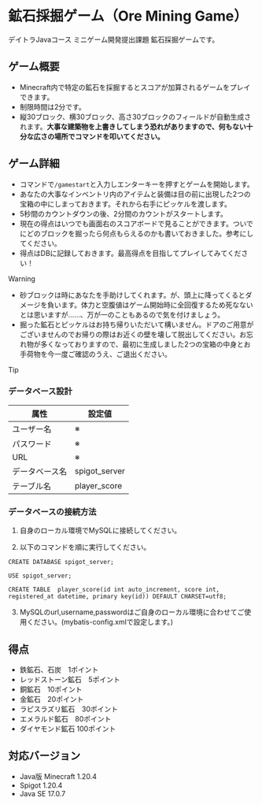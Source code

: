 # 鉱石採掘ゲーム（Ore Mining Game）
デイトラJavaコース ミニゲーム開発提出課題 鉱石採掘ゲームです。

## ゲーム概要
- Minecraft内で特定の鉱石を採掘するとスコアが加算されるゲームをプレイできます。  
- 制限時間は2分です。  
- 縦30ブロック、横30ブロック、高さ30ブロックのフィールドが自動生成されます。__大事な建築物を上書きしてしまう恐れがありますので、何もない十分な広さの場所でコマンドを叩いてください。__

## ゲーム詳細
- コマンドで`/gamestart`と入力しエンターキーを押すとゲームを開始します。  
- あなたの大事なインベントリ内のアイテムと装備は目の前に出現した2つの宝箱の中にしまっておきます。それから右手にピッケルを渡します。  
- 5秒間のカウントダウンの後、2分間のカウントがスタートします。    
- 現在の得点はいつでも画面右のスコアボードで見ることができます。ついでにどのブロックを掘ったら何点もらえるのかも書いておきました。参考にしてください。
- 得点はDBに記録しておきます。最高得点を目指してプレイしてみてください！  
>[!WARNING]
>- 砂ブロックは時にあなたを手助けしてくれます。が、頭上に降ってくるとダメージを負います。体力と空腹値はゲーム開始時に全回復するため死なないとは思いますが……、万が一のこともあるので気を付けましょう。
>- 掘った鉱石とピッケルはお持ち帰りいただいて構いません。ドアのご用意がございませんのでお帰りの際はお近くの壁を壊して脱出してください。お忘れ物が多くなっておりますので、最初に生成しました2つの宝箱の中身とお手荷物を今一度ご確認のうえ、ご退出ください。　　

>[!TIP]
>### データベース設計
>|属性|設定値|
>|----|----|
>|ユーザー名|※|
>|パスワード|※|
>|URL|※|
>|データベース名|spigot_server|
>|テーブル名|player_score|
>### データベースの接続方法
>
>1. 自身のローカル環境でMySQLに接続してください。
>
>2. 以下のコマンドを順に実行してください。
>```
>CREATE DATABASE spigot_server;
>```
>```
>USE spigot_server;
>```
>```
>CREATE TABLE  player_score(id int auto_increment, score int, registered_at datetime, primary key(id)) DEFAULT CHARSET=utf8;
>```
>
>3. MySQLのurl,username,passwordはご自身のローカル環境に合わせてご使用ください。(mybatis-config.xmlで設定します。)　　


## 得点
- 鉄鉱石、石炭　1ポイント  
- レッドストーン鉱石　5ポイント  
- 銅鉱石　10ポイント  
- 金鉱石　20ポイント  
- ラピスラズリ鉱石　30ポイント  
- エメラルド鉱石　80ポイント  
- ダイヤモンド鉱石 100ポイント  



## 対応バージョン
- Java版 Minecraft 1.20.4
- Spigot 1.20.4
- Java SE 17.0.7
